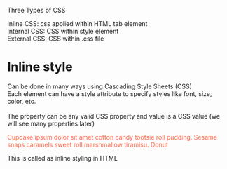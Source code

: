 Three Types of CSS

Inline CSS: css applied within HTML tab element  
Internal CSS: CSS within style element   
External CSS: CSS within .css file   

# Inline style
Can be done in many ways using Cascading Style Sheets (CSS)   
Each element can have a style attribute to specify styles like font, size, color, etc.   
<tagname style="property:value;">   
The property can be any valid CSS property and value is a CSS value (we will see many properties later)    

<p style="color: tomato;">
    Cupcake ipsum dolor sit amet cotton candy tootsie roll pudding. Sesame
    snaps caramels sweet roll marshmallow tiramisu. Donut
</p>

This is called as inline styling in HTML

